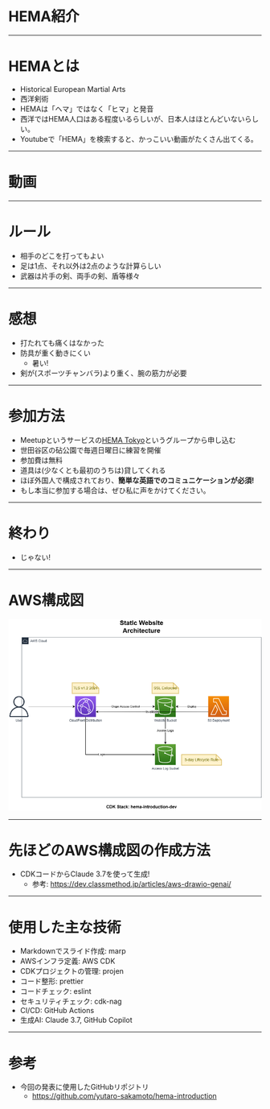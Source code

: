 # HEMA紹介

---

# HEMAとは

* Historical European Martial Arts
* 西洋剣術
* HEMAは「ヘマ」ではなく「ヒマ」と発音
* 西洋ではHEMA人口はある程度いるらしいが、日本人はほとんどいないらしい。
* Youtubeで「HEMA」を検索すると、かっこいい動画がたくさん出てくる。

---

# 動画

---

# ルール

* 相手のどこを打ってもよい
* 足は1点、それ以外は2点のような計算らしい
* 武器は片手の剣、両手の剣、盾等様々

---

# 感想

* 打たれても痛くはなかった
* 防具が重く動きにくい
  * 暑い!
* 剣が(スポーツチャンバラ)より重く、腕の筋力が必要

---
# 参加方法

* Meetupというサービスの[HEMA Tokyo](https://www.meetup.com/hema-tokyo/)というグループから申し込む
* 世田谷区の砧公園で毎週日曜日に練習を開催
* 参加費は無料
* 道具は(少なくとも最初のうちは)貸してくれる
* ほぼ外国人で構成されており、**簡単な英語でのコミュニケーションが必須!**
* もし本当に参加する場合は、ぜひ私に声をかけてください。

---

# 終わり

* じゃない!

---

# AWS構成図

![height:500](asset/ArchitectureByClaude3.7.drawio.png)

---

# 先ほどのAWS構成図の作成方法

* CDKコードからClaude 3.7を使って生成!
  * 参考: https://dev.classmethod.jp/articles/aws-drawio-genai/

---

# 使用した主な技術

* Markdownでスライド作成: marp
* AWSインフラ定義: AWS CDK
* CDKプロジェクトの管理: projen
* コード整形: prettier
* コードチェック: eslint
* セキュリティチェック: cdk-nag
* CI/CD: GitHub Actions
* 生成AI: Claude 3.7, GitHub Copilot

---

# 参考

* 今回の発表に使用したGitHubリポジトリ
  * https://github.com/yutaro-sakamoto/hema-introduction